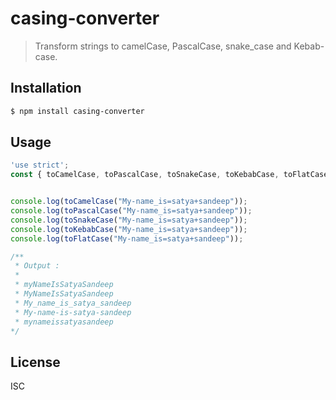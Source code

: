 # casing-converter

> Transform strings to camelCase, PascalCase, snake_case and Kebab-case.

## Installation

```sh
$ npm install casing-converter
```

## Usage

```javascript
'use strict';
const { toCamelCase, toPascalCase, toSnakeCase, toKebabCase, toFlatCase } = require("casing-converter");


console.log(toCamelCase("My-name_is=satya+sandeep"));
console.log(toPascalCase("My-name_is=satya+sandeep"));
console.log(toSnakeCase("My-name_is=satya+sandeep"));
console.log(toKebabCase("My-name_is=satya+sandeep"));
console.log(toFlatCase("My-name_is=satya+sandeep"));

/** 
 * Output :
 * 
 * myNameIsSatyaSandeep
 * MyNameIsSatyaSandeep
 * My_name_is_satya_sandeep
 * My-name-is-satya-sandeep
 * mynameissatyasandeep
*/

```

## License

ISC